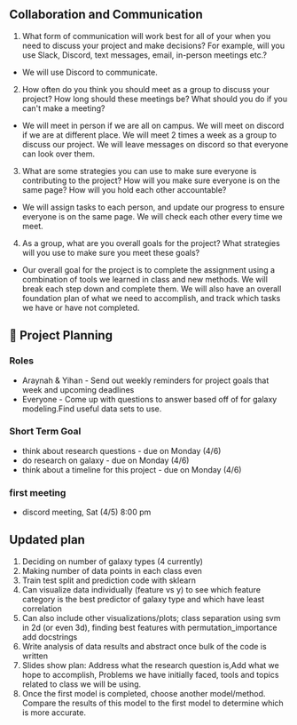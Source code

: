 ## Collaboration and Communication

1. What form of communication will work best for all of your when you need to discuss your project and make decisions? For example, will you use Slack, Discord, text messages, email, in-person meetings etc.?

- We will use Discord to communicate.

2. How often do you think you should meet as a group to discuss your project? How long should these meetings be? What should you do if you can't make a meeting?

- We will meet in person if we are all on campus. We will meet on discord if we are at different place. We will meet 2 times a week as a group to discuss our project. We will leave messages on discord so that everyone can look over them.

3. What are some strategies you can use to make sure everyone is contributing to the project? How will you make sure everyone is on the same page? How will you hold each other accountable?

- We will assign tasks to each person, and update our progress to ensure everyone is on the same page. We will check each other every time we meet. 

4. As a group, what are you overall goals for the project? What strategies will you use to make sure you meet these goals?

- Our overall goal for the project is to complete the assignment using a combination of tools we learned in class and new methods. We will break each step down and complete them. We will also have an overall foundation plan of what we need to accomplish, and track which tasks we have or have not completed.

## 📍 Project Planning

### Roles
- Araynah & Yihan - Send out weekly reminders for project goals that week and upcoming deadlines
- Everyone - Come up with questions to answer based off of for galaxy modeling.Find useful data sets to use.

### Short Term Goal
- think about research questions - due on Monday (4/6)
- do research on galaxy - due on Monday (4/6)
- think about a timeline for this project - due on Monday (4/6)

### first meeting
- discord meeting, Sat (4/5) 8:00 pm

## Updated plan
1. Deciding on number of galaxy types (4 currently) 
2. Making number of data points in each class even
3. Train test split and prediction code with sklearn
4. Can visualize data individually (feature vs y) to see which feature category is the best predictor of galaxy type and which have least correlation
5. Can also include other visualizations/plots; class separation using svm in 2d (or even 3d), finding best features with permutation_importance
add docstrings
6. Write analysis of data results and abstract once bulk of the code is written
7. Slides show plan: Address what the research question is,Add what we hope to accomplish, Problems we have initially faced, tools and topics related to class we will be using. 
8. Once the first model is completed, choose another model/method. Compare the results of this model to the first model to determine which is more accurate.